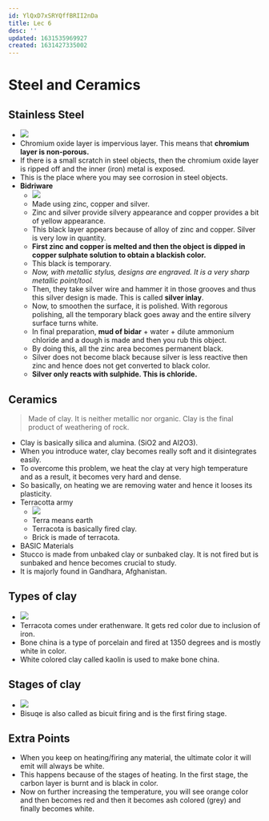 ```yaml
---
id: YlQxD7xSRYQffBRII2nDa
title: Lec 6
desc: ''
updated: 1631535969927
created: 1631427335002
---
```



# Steel and Ceramics

## Stainless Steel
* ![](/assets/images/2021-09-13-17-50-45.png)
* Chromium oxide layer is impervious layer. This means that **chromium layer is non-porous.**
* If there is a small scratch in steel objects, then the chromium oxide layer is ripped off and the inner (iron) metal is exposed.
* This is the place where you may see corrosion in steel objects.
* **Bidriware**
    * ![](/assets/images/2021-09-13-17-54-08.png)
    * Made using zinc, copper and silver.
    * Zinc and silver provide silvery appearance and copper provides a bit of yellow appearance.
    * This black layer appears because of alloy of zinc and copper. Silver is very low in quantity.
    * **First zinc and copper is melted and then the object is dipped in copper sulphate solution to obtain a blackish color.**
    * This black is temporary.
    * _Now, with metallic stylus, designs are engraved. It is a very sharp metallic point/tool._
    * Then, they take silver wire and hammer it in those grooves and thus this silver design is made. This is called **silver inlay**.
    * Now, to smoothen the surface, it is polished. With regorous polishing, all the temporary black goes away and the entire silvery surface turns white.
    * In final preparation, **mud of bidar** + water + dilute ammonium chloride and a dough is made and then you rub this object.
    * By doing this, all the zinc area becomes permanent black.
    * Silver does not become black because silver is less reactive then zinc and hence does not get converted to black color.
    * **Silver only reacts with sulphide. This is chloride.**

## Ceramics
> Made of clay. It is neither metallic nor organic. Clay is the final product of weathering of rock.

* Clay is basically silica and alumina. (SiO2 and Al2O3).
* When you introduce water, clay becomes really soft and it disintegrates easily.
* To overcome this problem, we heat the clay at very high temperature and as a result, it becomes very hard and dense.
* So basically, on heating we are removing water and hence it looses its plasticity.
* Terracotta army
    * ![](/assets/images/2021-09-13-18-09-34.png)
    * Terra means earth
    * Terracota is basically fired clay.
    * Brick is made of terracota.
* BASIC Materials
* Stucco is made from unbaked clay or sunbaked clay. It is not fired but is sunbaked and hence becomes crucial to study.
* It is majorly found in Gandhara, Afghanistan.

## Types of clay
* ![](/assets/images/2021-09-11-11-15-46.png)
* Terracota comes under erathenware. It gets red color due to inclusion of iron.
* Bone china is a type of porcelain and fired at 1350 degrees and is mostly white in color.
* White colored clay called kaolin is used to make bone china.

## Stages of clay
* ![](/assets/images/2021-09-11-11-18-04.png)
* Bisuqe is also called as bicuit firing and is the first firing stage.

## Extra Points
* When you keep on heating/firing any material, the ultimate color it will emit will always be white.
* This happens because of the stages of heating. In the first stage, the carbon layer is burnt and is black in color.
* Now on further increasing the temperature, you will see orange color and then becomes red and then it becomes ash colored (grey) and finally becomes white.